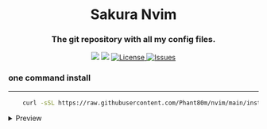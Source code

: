 <div align="center">
    <h1> Sakura Nvim </h1>
    <h3>The git repository with all my config files.</h3>
</div>

<div align="center">

![](https://img.shields.io/github/stars/phant80m/nvim?style=for-the-badge&logo=starship&color=8bd5ca&logoColor=D9E0EE&labelColor=302D41)
[![](https://img.shields.io/github/repo-size/phant80m/nvim?color=%23DDB6F2&label=SIZE&logo=codesandbox&style=for-the-badge&logoColor=D9E0EE&labelColor=302D41)](https://github.com/phant80m/nvim)
<a href="https://github.com/phant80m/nvim/blob/main/LICENSE">
<img alt="License" src="https://img.shields.io/github/license/phant80m/nvim?style=for-the-badge&logo=starship&color=ee999f&logoColor=D9E0EE&labelColor=302D41" />
</a>
<a href="https://github.com/phant80m/nvim/issues">
<img alt="Issues" src="https://img.shields.io/github/issues/phant80m/nvim?style=for-the-badge&logo=bilibili&color=F5E0DC&logoColor=D9E0EE&labelColor=302D41" />
</a>
</div>

### one command install 
---

```bash
    curl -sSL https://raw.githubusercontent.com/Phant80m/nvim/main/install.sh | bash
```
<details><summary>Preview</summary><blockquote>
<h1> Preview </h1>

![](https://github.com/Phant80m/nvim/blob/main/img/1.png?raw=true)
![](https://github.com/Phant80m/nvim/blob/main/img/2.png?raw=true)
![](https://github.com/Phant80m/nvim/blob/main/img/3.png?raw=true)
</div>
    

